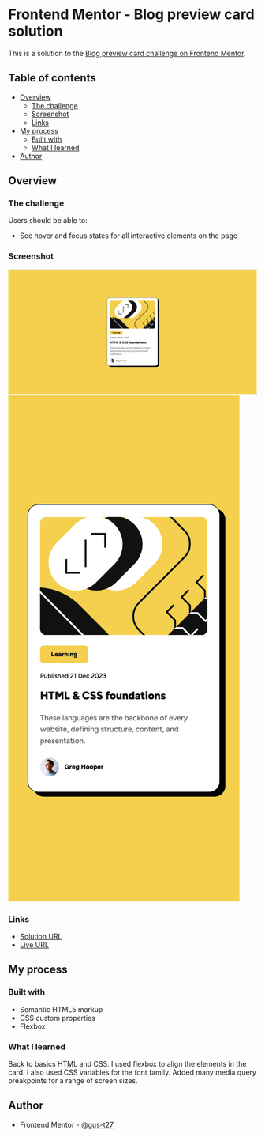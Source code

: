 # Frontend Mentor - Blog preview card solution

This is a solution to the [Blog preview card challenge on Frontend Mentor](https://www.frontendmentor.io/challenges/blog-preview-card-ckPaj01IcS).

## Table of contents

- [Overview](#overview)
  - [The challenge](#the-challenge)
  - [Screenshot](#screenshot)
  - [Links](#links)
- [My process](#my-process)
  - [Built with](#built-with)
  - [What I learned](#what-i-learned)
- [Author](#author)

## Overview

### The challenge

Users should be able to:

- See hover and focus states for all interactive elements on the page

### Screenshot

![Desktop Screenshot](./assets/images/desktopScreenshot.png)
![Mobile Screenshot](./assets/images/mobileScreenshot.png)

### Links

- [Solution URL](https://github.com/gus-t27/frontend-mentor-blog-preview-card)
- [Live URL](https://frontend-mentor-blog-preview-card-tau.vercel.app/)

## My process

### Built with

- Semantic HTML5 markup
- CSS custom properties
- Flexbox

### What I learned

Back to basics HTML and CSS. I used flexbox to align the elements in the card. I also used CSS variables for the font family. Added many media query breakpoints for a range of screen sizes.

## Author

- Frontend Mentor - [@gus-t27](https://www.frontendmentor.io/profile/gus-t27)
